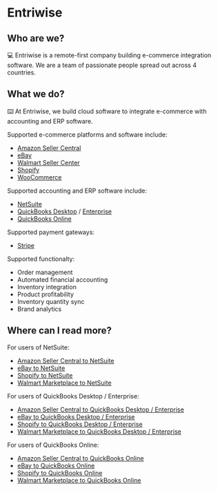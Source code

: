 # Entriwise

## Who are we?

💻 Entriwise is a remote-first company building e-commerce integration software.  We are a team of passionate people spread out across 4 countries.

## What we do?

⌨️ At Entriwise, we build cloud software to integrate e-commerce with accounting and ERP software.

Supported e-commerce platforms and software include:
* [Amazon Seller Central](https://sellercentral.amazon.com/)
* [eBay](https://www.ebay.com/)
* [Walmart Seller Center](https://seller.walmart.com)
* [Shopify](https://www.shopify.com/)
* [WooCommerce](https://woocommerce.com/)

Supported accounting and ERP software include:
* [NetSuite](https://www.netsuite.com)
* [QuickBooks Desktop](https://quickbooks.intuit.com/desktop/) / [Enterprise](https://quickbooks.intuit.com/desktop/enterprise/)
* [QuickBooks Online](https://quickbooks.intuit.com/online/)

Supported payment gateways:
* [Stripe](https://stripe.com)

Supported functionalty:
* Order management
* Automated financial accounting
* Inventory integration
* Product profitability
* Inventory quantity sync
* Brand analytics

## Where can I read more?

For users of NetSuite:
* [Amazon Seller Central to NetSuite](https://www.entriwise.com/amazon-seller-central-netsuite.html)
* [eBay to NetSuite](https://www.entriwise.com/ebay-netsuite.html)
* [Shopify to NetSuite](https://www.entriwise.com/shopify-netsuite.html)
* [Walmart Marketplace to NetSuite](https://www.entriwise.com/walmart-netsuite.html)

For users of QuickBooks Desktop / Enterprise:
* [Amazon Seller Central to QuickBooks Desktop / Enterprise](https://www.entriwise.com/amazon-seller-central-quickbooks-desktop-enterprise.html)
* [eBay to QuickBooks Desktop / Enterprise](https://www.entriwise.com/ebay-quickbooks-desktop-enterprise.html)
* [Shopify to QuickBooks Desktop / Enterprise](https://www.entriwise.com/shopify-quickbooks-desktop-enterprise.html)
* [Walmart Marketplace to QuickBooks Desktop / Enterprise](https://www.entriwise.com/walmart-quickbooks-desktop-enterprise.html)

For users of QuickBooks Online:
* [Amazon Seller Central to QuickBooks Online](https://www.entriwise.com/amazon-seller-central-quickbooks-online.html)
* [eBay to QuickBooks Online](https://www.entriwise.com/ebay-quickbooks-online.html)
* [Shopify to QuickBooks Online](https://www.entriwise.com/shopify-quickbooks-online.html)
* [Walmart Marketplace to QuickBooks Online](https://www.entriwise.com/walmart-quickbooks-online.html)
